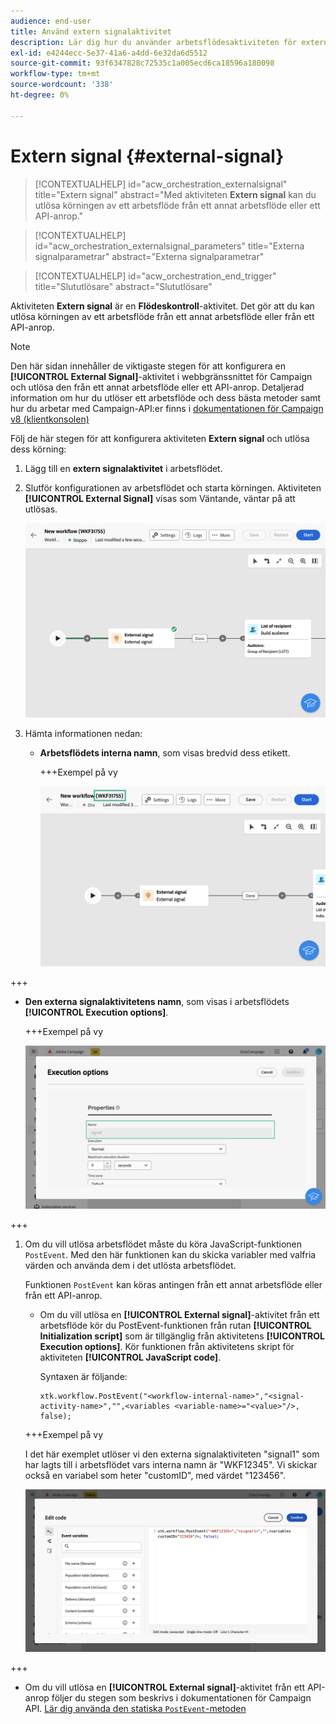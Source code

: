 ```yaml
---
audience: end-user
title: Använd extern signalaktivitet
description: Lär dig hur du använder arbetsflödesaktiviteten för externa signaturer
exl-id: e4244ecc-5e37-41a6-a4dd-6e32da6d5512
source-git-commit: 93f6347828c72535c1a005ecd6ca18596a180098
workflow-type: tm+mt
source-wordcount: '338'
ht-degree: 0%

---
```


# Extern signal {#external-signal}

<!--External Signal End-->

>[!CONTEXTUALHELP]
>id="acw_orchestration_externalsignal"
>title="Extern signal"
>abstract="Med aktiviteten **Extern signal** kan du utlösa körningen av ett arbetsflöde från ett annat arbetsflöde eller ett API-anrop."

>[!CONTEXTUALHELP]
>id="acw_orchestration_externalsignal_parameters"
>title="Externa signalparametrar"
>abstract="Externa signalparametrar"

>[!CONTEXTUALHELP]
>id="acw_orchestration_end_trigger"
>title="Slututlösare"
>abstract="Slututlösare"

Aktiviteten **Extern signal** är en **Flödeskontroll**-aktivitet. Det gör att du kan utlösa körningen av ett arbetsflöde från ett annat arbetsflöde eller från ett API-anrop.

>[!NOTE]
>
>Den här sidan innehåller de viktigaste stegen för att konfigurera en **[!UICONTROL External Signal]**-aktivitet i webbgränssnittet för Campaign och utlösa den från ett annat arbetsflöde eller ett API-anrop. Detaljerad information om hur du utlöser ett arbetsflöde och dess bästa metoder samt hur du arbetar med Campaign-API:er finns i [dokumentationen för Campaign v8 (klientkonsolen)](https://experienceleague.adobe.com/en/docs/campaign/automation/workflows/advanced-management/javascript-in-workflows#trigger-example)

Följ de här stegen för att konfigurera aktiviteten **Extern signal** och utlösa dess körning:

1. Lägg till en **extern signalaktivitet** i arbetsflödet.

1. Slutför konfigurationen av arbetsflödet och starta körningen. Aktiviteten **[!UICONTROL External Signal]** visas som Väntande, väntar på att utlösas.

   ![](../assets/external-signal-pending.png)

1. Hämta informationen nedan:

   * **Arbetsflödets interna namn**, som visas bredvid dess etikett.

     +++Exempel på vy

     ![](../assets/external-signal-workflow-name.png)

+++

   * **Den externa signalaktivitetens namn**, som visas i arbetsflödets **[!UICONTROL Execution options]**.

     +++Exempel på vy

     ![](../assets/external-signal-name.png)

+++

1. Om du vill utlösa arbetsflödet måste du köra JavaScript-funktionen `PostEvent`. Med den här funktionen kan du skicka variabler med valfria värden och använda dem i det utlösta arbetsflödet.

   Funktionen `PostEvent` kan köras antingen från ett annat arbetsflöde eller från ett API-anrop.

   * Om du vill utlösa en **[!UICONTROL External signal]**-aktivitet från ett arbetsflöde kör du PostEvent-funktionen från rutan **[!UICONTROL Initialization script]** som är tillgänglig från aktivitetens **[!UICONTROL Execution options]**. Kör funktionen från aktivitetens skript för aktiviteten **[!UICONTROL JavaScript code]**.

     Syntaxen är följande:

     ```
     xtk.workflow.PostEvent("<workflow-internal-name>","<signal-activity-name>","",<variables <variable-name>="<value>"/>, false);
     ```

   +++Exempel på vy

   I det här exemplet utlöser vi den externa signalaktiviteten &quot;signal1&quot; som har lagts till i arbetsflödet vars interna namn är &quot;WKF12345&quot;. Vi skickar också en variabel som heter &quot;customID&quot;, med värdet &quot;123456&quot;.

   ![](../assets/external-signal-sample.png)

+++

   * Om du vill utlösa en **[!UICONTROL External signal]**-aktivitet från ett API-anrop följer du stegen som beskrivs i dokumentationen för Campaign API. [Lär dig använda den statiska `PostEvent`-metoden ](https://experienceleague.adobe.com/developer/campaign-api/api/sm-workflow-PostEvent.html)
